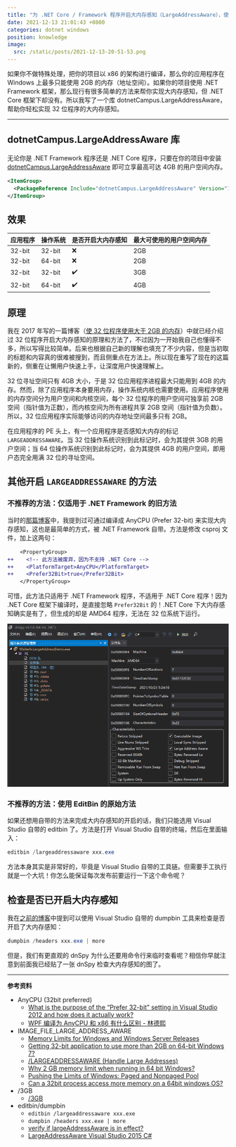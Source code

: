 ```yaml
---
title: "为 .NET Core / Framework 程序开启大内存感知（LargeAddressAware），使 32 位程序支持最多 4GB 的用户空间内存"
date: 2021-12-13 21:01:43 +0800
categories: dotnet windows
position: knowledge
image:
  src: /static/posts/2021-12-13-20-51-53.png
---
```


如果你不做特殊处理，把你的项目以 x86 的架构进行编译，那么你的应用程序在 Windows 上最多只能使用 2GB 的内存（地址空间）。如果你的项目使用 .NET Framework 框架，那么现行有很多简单的方法来帮你实现大内存感知，但 .NET Core 框架下却没有。所以我写了一个库 dotnetCampus.LargeAddressAware，帮助你轻松实现 32 位程序的大内存感知。

---

<div id="toc"></div>

## dotnetCampus.LargeAddressAware 库

无论你是 .NET Framework 程序还是 .NET Core 程序，只要在你的项目中安装 [dotnetCampus.LargeAddressAware](https://www.nuget.org/packages/dotnetCampus.LargeAddressAware/) 即可立享最高可达 4GB 的用户空间内存。

```xml
<ItemGroup>
  <PackageReference Include="dotnetCampus.LargeAddressAware" Version="1.0.0" />
</ItemGroup>
```

## 效果

| 应用程序 | 操作系统 | 是否开启大内存感知 | 最大可使用的用户空间内存 |
| -------- | -------- | ------------------ | ------------------------ |
| 32-bit   | 32-bit   | ❌                  | 2GB                      |
| 32-bit   | 64-bit   | ❌                  | 2GB                      |
| 32-bit   | 32-bit   | ✔️                  | 3GB                      |
| 32-bit   | 64-bit   | ✔️                  | 4GB                      |

## 原理

我在 2017 年写的一篇博客（[使 32 位程序使用大于 2GB 的内存](/windows/2017/09/12/32bit-application-use-large-memory)）中就已经介绍过 32 位程序开启大内存感知的原理和方法了，不过因为一开始我自己也懂得不多，所以写得比较简单。后来也根据自己新的理解也填充了不少内容，但是当初取的标题和内容真的很难被搜到，而且侧重点在方法上。所以现在重写了现在的这篇新的，侧重在让懒用户快速上手，让深度用户快速理解上。

32 位寻址空间只有 4GB 大小，于是 32 位应用程序进程最大只能用到 4GB 的内存。然而，除了应用程序本身要用内存，操作系统内核也需要使用。应用程序使用的内存空间分为用户空间和内核空间，每个 32 位程序的用户空间可独享前 2GB 空间（指针值为正数），而内核空间为所有进程共享 2GB 空间（指针值为负数）。所以，32 位应用程序实际能够访问的内存地址空间最多只有 2GB。

在应用程序的 PE 头上，有一个应用程序是否感知大内存的标记 `LARGEADDRESSAWARE`。当 32 位操作系统识别到此标记时，会为其提供 3GB 的用户空间；当 64 位操作系统识别到此标记时，会为其提供 4GB 的用户空间，即用户态完全用满 32 位的寻址空间。

## 其他开启 `LARGEADDRESSAWARE` 的方法

### 不推荐的方法：仅适用于 .NET Framework 的旧方法

当时的[那篇博客](/windows/2017/09/12/32bit-application-use-large-memory)中，我提到过可通过编译成 AnyCPU (Prefer 32-bit) 来实现大内存感知，这也是最简单的方式，被 .NET Framework 自带。方法是修改 csproj 文件，加上这两句：

```diff
    <PropertyGroup>
++    <!-- 此方法被废弃，因为不支持 .NET Core -->
++    <PlatformTarget>AnyCPU</PlatformTarget>
++    <Prefer32Bit>true</Prefer32Bit>
    </PropertyGroup>
```

可惜，此方法只适用于 .NET Framework 程序，不适用于 .NET Core 程序！因为 .NET Core 框架下编译时，是直接忽略 `Prefer32Bit` 的！.NET Core 下大内存感知确实是有了，但生成的却是 AMD64 程序，无法在 32 位系统下运行。

![AMD64 程序](/static/posts/2021-12-13-20-51-53.png)

### 不推荐的方法：使用 EditBin 的原始方法

如果还想用自带的方法来完成大内存感知的开启的话，我们只能选用 Visual Studio 自带的 editbin 了。方法是打开 Visual Studio 自带的终端，然后在里面输入：

```powershell
editbin /largeaddressaware xxx.exe
```

方法本身其实是非常好的，毕竟是 Visual Studio 自带的工具链。但需要手工执行就是一个大坑！你怎么能保证每次发布前要运行一下这个命令呢？

## 检查是否已开启大内存感知

我在[之前的博客](/windows/2017/09/12/32bit-application-use-large-memory)中提到可以使用 Visual Studio 自带的 dumpbin 工具来检查是否开启了大内存感知：

```powershell
dumpbin /headers xxx.exe | more
```

但是，我们有更直观的 dnSpy 为什么还要用命令行来临时查看呢？相信你早就注意到前面我已经贴了一张 dnSpy 检查大内存感知的图了。

---

**参考资料**

- AnyCPU (32bit preferred)
    - [What is the purpose of the “Prefer 32-bit” setting in Visual Studio 2012 and how does it actually work?](https://stackoverflow.com/questions/12066638/what-is-the-purpose-of-the-prefer-32-bit-setting-in-visual-studio-2012-and-how)
    - [WPF 编译为 AnyCPU 和 x86 有什么区别 - 林德熙](https://blog.lindexi.com/post/WPF-%E7%BC%96%E8%AF%91%E4%B8%BA-AnyCPU-%E5%92%8C-x86-%E6%9C%89%E4%BB%80%E4%B9%88%E5%8C%BA%E5%88%AB.html)
- IMAGE_FILE_LARGE_ADDRESS_AWARE
    - [Memory Limits for Windows and Windows Server Releases](https://msdn.microsoft.com/en-us/library/windows/desktop/aa366778(v=vs.85).aspx)
    - [Getting 32-bit application to use more than 2GB on 64-bit Windows 7?](https://superuser.com/questions/176869/getting-32-bit-application-to-use-more-than-2gb-on-64-bit-windows-7)
    - [/LARGEADDRESSAWARE (Handle Large Addresses)](https://msdn.microsoft.com/en-us/library/wz223b1z.aspx)
    - [Why 2 GB memory limit when running in 64 bit Windows?](https://stackoverflow.com/questions/2740308/why-2-gb-memory-limit-when-running-in-64-bit-windows)
    - [Pushing the Limits of Windows: Paged and Nonpaged Pool](https://blogs.technet.microsoft.com/markrussinovich/2009/03/10/pushing-the-limits-of-windows-paged-and-nonpaged-pool/)
    - [Can a 32bit process access more memory on a 64bit windows OS?](https://stackoverflow.com/questions/570589/can-a-32bit-process-access-more-memory-on-a-64bit-windows-os)
- /3GB
    - [/3GB](https://msdn.microsoft.com/en-us/library/windows/hardware/ff556232(v=vs.85).aspx)
- editbin/dumpbin
    - `editbin /largeaddressaware xxx.exe`
    - `dumpbin /headers xxx.exe | more`
    - [verify if largeAddressAware is in effect?](https://stackoverflow.com/questions/3979624/verify-if-largeaddressaware-is-in-effect)
    - [LargeAddressAware Visual Studio 2015 C#](https://stackoverflow.com/questions/31565532/largeaddressaware-visual-studio-2015-c-sharp)
